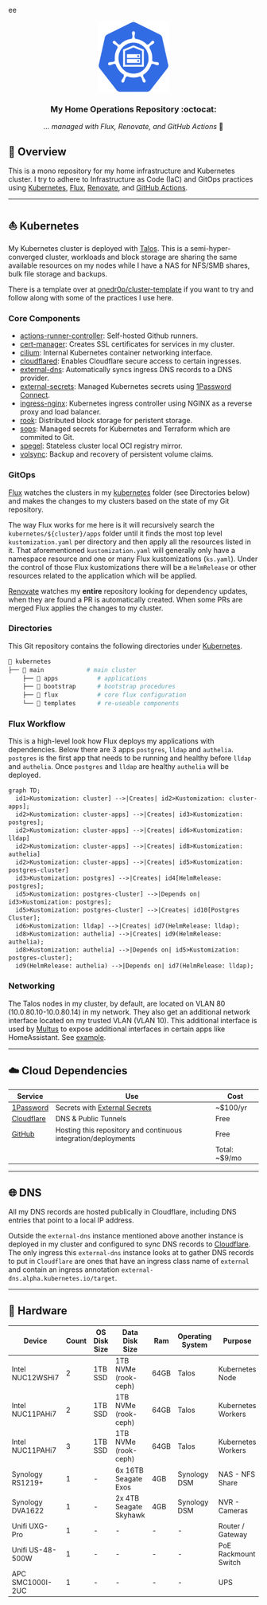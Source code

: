 ee<div align="center">

<img src="https://raw.githubusercontent.com/adampetrovic/home-ops/main/docs/assets/logo.png" align="center" width="144px" height="144px"/>

### My Home Operations Repository :octocat:

_... managed with Flux, Renovate, and GitHub Actions_ 🤖

</div>

## 📖 Overview

This is a mono repository for my home infrastructure and Kubernetes cluster. I try to adhere to Infrastructure as Code (IaC) and GitOps practices using [Kubernetes](https://kubernetes.io/), [Flux](https://github.com/fluxcd/flux2), [Renovate](https://github.com/renovatebot/renovate), and [GitHub Actions](https://github.com/features/actions).

---

## ⛵ Kubernetes

My Kubernetes cluster is deployed with [Talos](https://www.talos.dev). This is a semi-hyper-converged cluster, workloads and block storage are sharing the same available resources on my nodes while I have a NAS for NFS/SMB shares, bulk file storage and backups.

There is a template over at [onedr0p/cluster-template](https://github.com/onedr0p/cluster-template) if you want to try and follow along with some of the practices I use here.

### Core Components

- [actions-runner-controller](https://github.com/actions/actions-runner-controller): Self-hosted Github runners.
- [cert-manager](https://github.com/cert-manager/cert-manager): Creates SSL certificates for services in my cluster.
- [cilium](https://github.com/cilium/cilium): Internal Kubernetes container networking interface.
- [cloudflared](https://github.com/cloudflare/cloudflared): Enables Cloudflare secure access to certain ingresses.
- [external-dns](https://github.com/kubernetes-sigs/external-dns): Automatically syncs ingress DNS records to a DNS provider.
- [external-secrets](https://github.com/external-secrets/external-secrets): Managed Kubernetes secrets using [1Password Connect](https://github.com/1Password/connect).
- [ingress-nginx](https://github.com/kubernetes/ingress-nginx): Kubernetes ingress controller using NGINX as a reverse proxy and load balancer.
- [rook](https://github.com/rook/rook): Distributed block storage for peristent storage.
- [sops](https://github.com/getsops/sops): Managed secrets for Kubernetes and Terraform which are commited to Git.
- [spegel](https://github.com/spegel-org/spegel): Stateless cluster local OCI registry mirror.
- [volsync](https://github.com/backube/volsync): Backup and recovery of persistent volume claims.

### GitOps

[Flux](https://github.com/fluxcd/flux2) watches the clusters in my [kubernetes](./kubernetes/) folder (see Directories below) and makes the changes to my clusters based on the state of my Git repository.

The way Flux works for me here is it will recursively search the `kubernetes/${cluster}/apps` folder until it finds the most top level `kustomization.yaml` per directory and then apply all the resources listed in it. That aforementioned `kustomization.yaml` will generally only have a namespace resource and one or many Flux kustomizations (`ks.yaml`). Under the control of those Flux kustomizations there will be a `HelmRelease` or other resources related to the application which will be applied.

[Renovate](https://github.com/renovatebot/renovate) watches my **entire** repository looking for dependency updates, when they are found a PR is automatically created. When some PRs are merged Flux applies the changes to my cluster.

### Directories

This Git repository contains the following directories under [Kubernetes](./kubernetes/).

```sh
📁 kubernetes
├── 📁 main            # main cluster
    ├── 📁 apps           # applications
    ├── 📁 bootstrap      # bootstrap procedures
    ├── 📁 flux           # core flux configuration
    └── 📁 templates      # re-useable components
```

### Flux Workflow

This is a high-level look how Flux deploys my applications with dependencies. Below there are 3 apps `postgres`, `lldap` and `authelia`. `postgres` is the first app that needs to be running and healthy before `lldap` and `authelia`. Once `postgres` and `lldap` are healthy `authelia` will be deployed.

```mermaid
graph TD;
  id1>Kustomization: cluster] -->|Creates| id2>Kustomization: cluster-apps];
  id2>Kustomization: cluster-apps] -->|Creates| id3>Kustomization: postgres];
  id2>Kustomization: cluster-apps] -->|Creates| id6>Kustomization: lldap]
  id2>Kustomization: cluster-apps] -->|Creates| id8>Kustomization: authelia]
  id2>Kustomization: cluster-apps] -->|Creates| id5>Kustomization: postgres-cluster]
  id3>Kustomization: postgres] -->|Creates| id4[HelmRelease: postgres];
  id5>Kustomization: postgres-cluster] -->|Depends on| id3>Kustomization: postgres];
  id5>Kustomization: postgres-cluster] -->|Creates| id10[Postgres Cluster];
  id6>Kustomization: lldap] -->|Creates| id7(HelmRelease: lldap);
  id8>Kustomization: authelia] -->|Creates| id9(HelmRelease: authelia);
  id8>Kustomization: authelia] -->|Depends on| id5>Kustomization: postgres-cluster];
  id9(HelmRelease: authelia) -->|Depends on| id7(HelmRelease: lldap);
```

### Networking

The Talos nodes in my cluster, by default, are located on VLAN 80 (10.0.80.10-10.0.80.14) in my network. They also get an additional network interface located on my trusted VLAN (VLAN 10). This additional interface is used by [Multus](https://github.com/k8snetworkplumbingwg/multus-cni) to expose additional interfaces in certain apps like HomeAssistant. See [example](https://github.com/adampetrovic/home-ops/blob/main/kubernetes/apps/automation/home-assistant/app/helmrelease.yaml#L97-L102).


---

## ☁️ Cloud Dependencies

| Service                                         | Use                                                               | Cost           |
|-------------------------------------------------|-------------------------------------------------------------------|----------------|
| [1Password](https://1password.com/)             | Secrets with [External Secrets](https://external-secrets.io/)     | ~$100/yr       |
| [Cloudflare](https://www.cloudflare.com/)       | DNS & Public Tunnels                                              | Free           |
| [GitHub](https://github.com/)                   | Hosting this repository and continuous integration/deployments    | Free           |
|                                                 |                                                                   | Total: ~$9/mo  |

---

## 🌐 DNS

All my DNS records are hosted publically in Cloudflare, including DNS entries that point to a local IP address.

Outside the `external-dns` instance mentioned above another instance is deployed in my cluster and configured to sync DNS records to [Cloudflare](https://www.cloudflare.com/). The only ingress this `external-dns` instance looks at to gather DNS records to put in `Cloudflare` are ones that have an ingress class name of `external` and contain an ingress annotation `external-dns.alpha.kubernetes.io/target`.

---

## 🔧 Hardware

| Device                      | Count | OS Disk Size | Data Disk Size               | Ram  | Operating System | Purpose                 |
|-----------------------------|-------|--------------|------------------------------|------|------------------|-------------------------|
| Intel NUC12WSHi7            | 2     | 1TB SSD      | 1TB NVMe (rook-ceph)         | 64GB | Talos            | Kubernetes Node         |
| Intel NUC11PAHi7            | 2     | 1TB SSD      | 1TB NVMe (rook-ceph)         | 64GB | Talos            | Kubernetes Workers      |
| Intel NUC11PAHi7            | 3     | 1TB SSD      | 1TB NVMe (rook-ceph)         | 64GB | Talos            | Kubernetes Workers      |
| Synology RS1219+            | 1     | -            | 6x 16TB Seagate Exos         | 4GB  | Synology DSM     | NAS - NFS Share         |
| Synology DVA1622            | 1     | -            | 2x 4TB Seagate Skyhawk       | 4GB  | Synology DSM     | NVR - Cameras           |
| Unifi UXG-Pro               | 1     | -            | -                            | -    | -                | Router / Gateway        |
| Unifi US-48-500W            | 1     | -            | -                            | -    | -                | PoE Rackmount Switch    |
| APC SMC1000I-2UC            | 1     | -            | -                            | -    | -                | UPS                     |
